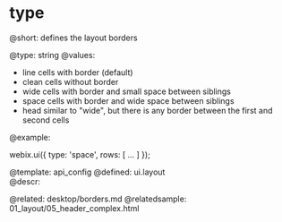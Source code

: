 type
=============


@short:
	defines the layout borders 
    
@type: string 
@values:
- line	cells with border (default)
- clean	cells without border
- wide	cells with border and small space between siblings
- space	cells with border and wide space between siblings
- head	similar to "wide", but there is any border between the first and second cells
    
@example:

webix.ui({
    type: 'space',
    rows: [
        ...
        ]
});

@template:	api_config
@defined:	ui.layout	
@descr:

@related:
	desktop/borders.md
@relatedsample:
	01_layout/05_header_complex.html
